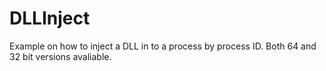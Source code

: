 # DLLInject
Example on how to inject a DLL in to a process by process ID. Both 64 and 32 bit versions avaliable.
